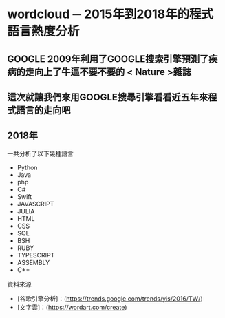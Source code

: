 # wordcloud ─  2015年到2018年的程式語言熱度分析

## GOOGLE 2009年利用了GOOGLE搜索引擎預測了疾病的走向上了牛逼不要不要的 < Nature >雜誌
## 這次就讓我們來用GOOGLE搜尋引擎看看近五年來程式語言的走向吧

## 2018年





一共分析了以下幾種語言
+ Python 
+ Java 
+ php
+ C#
+ Swift
+ JAVASCRIPT
+ JULIA
+ HTML
+ CSS
+ SQL
+ BSH
+ RUBY
+ TYPESCRIPT
+ ASSEMBLY
+ C++ 


資料來源
+ [谷歌引擎分析]：(https://trends.google.com/trends/yis/2016/TW/)
+ [文字雲]：(https://wordart.com/create)
